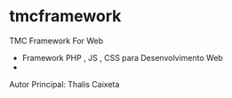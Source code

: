 tmcframework
============

TMC Framework For Web

* Framework PHP , JS , CSS para Desenvolvimento Web
* 
Autor Principal: Thalis Caixeta
